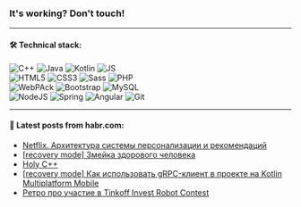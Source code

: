 ### It's working? Don't touch!

---

#### 🛠️ Technical stack:

![C++](https://img.shields.io/badge/C++-informational?logo=c%2B%2B&style=flat&logoColor=white&color=9C033A)
![Java](https://img.shields.io/badge/Java-informational?logo=java&style=flat&logoColor=white&color=007396)
![Kotlin](https://img.shields.io/badge/Kotlin-informational?logo=Kotlin&style=flat&logoColor=white&color=0095D5)
![JS](https://img.shields.io/badge/JS-informational?logo=javaScript&style=flat&logoColor=black&color=F7Df1E) <br>
![HTML5](https://img.shields.io/badge/HTML5-informational?logo=html5&style=flat&logoColor=white&color=E34F26)
![CSS3](https://img.shields.io/badge/CSS3-informational?logo=css3&style=flat&logoColor=white&color=157286)
![Sass](https://img.shields.io/badge/Saas-informational?logo=sass&style=flat&logoColor=white&color=hotpink)
![PHP](https://img.shields.io/badge/PHP-informational?logo=php&style=flat&logoColor=white&color=777BB4) <br>
![WebPAck](https://img.shields.io/badge/WebPack-informational?logo=webPack&style=flat&logoColor=white&color=FF6F00)
![Bootstrap](https://img.shields.io/badge/Bootstrap-informational?logo=Bootstrap&style=flat&logoColor=white&color=7952B3)
![MySQL](https://img.shields.io/badge/MySQL-informational?logo=MySQL&style=flat&logoColor=white&color=00f) <br>
![NodeJS](https://img.shields.io/badge/NodeJS-informational?logo=node.js&style=flat&logoColor=white&color=43853D)
![Spring](https://img.shields.io/badge/Spring-informational?logo=Spring&style=flat&logoColor=white&color=0A9EDC)
![Angular](https://img.shields.io/badge/Vue-informational?logo=vue.js&style=flat&logoColor=white&color=red)
![Git](https://img.shields.io/badge/Git-informational?logo=git&style=flat&logoColor=white&color=darkorange)

___

#### 💬 Latest posts from habr.com:

<!-- BLOG-POST-LIST:START -->
- [Netflix. Архитектура системы персонализации и рекомендаций](https://habr.com/ru/post/672324/?utm_source=habrahabr&utm_medium=rss&utm_campaign=672324)
- [[recovery mode] Змейка здорового человека](https://habr.com/ru/post/672296/?utm_source=habrahabr&utm_medium=rss&utm_campaign=672296)
- [Holy C++](https://habr.com/ru/post/672282/?utm_source=habrahabr&utm_medium=rss&utm_campaign=672282)
- [[recovery mode] Как использовать gRPC-клиент в проекте на Kotlin Multiplatform Mobile](https://habr.com/ru/post/672278/?utm_source=habrahabr&utm_medium=rss&utm_campaign=672278)
- [Ретро про участие в Tinkoff Invest Robot Contest](https://habr.com/ru/post/672274/?utm_source=habrahabr&utm_medium=rss&utm_campaign=672274)
<!-- BLOG-POST-LIST:END -->
